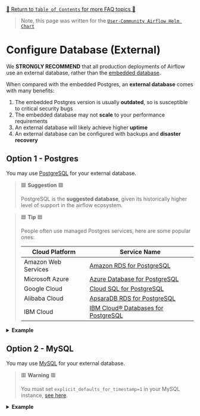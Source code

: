 [🔗 Return to `Table of Contents` for more FAQ topics 🔗](../../../README.md#frequently-asked-questions)

> Note, this page was written for the [`User-Community Airflow Helm Chart`](../../../)

# Configure Database (External)

We __STRONGLY RECOMMEND__ that all production deployments of Airflow use an external database, rather than the [embedded database](embedded-database.md).

When compared with the embedded Postgres, an __external database__ comes with many benefits:

1. The embedded Postgres version is usually __outdated__, so is susceptible to critical security bugs
2. The embedded database may not __scale__ to your performance requirements
3. An external database will likely achieve higher __uptime__
4. An external database can be configured with backups and __disaster recovery__

## Option 1 - Postgres

You may use [PostgreSQL](https://en.wikipedia.org/wiki/PostgreSQL) for your external database.

> 🟩 __Suggestion__ 🟩
> 
> PostgreSQL is the __suggested database__, given its historically higher level of support in the airflow ecosystem.

> 🟦 __Tip__ 🟦
>
> People often use managed Postgres services, here are some popular ones:
> 
> Cloud Platform | Service Name
> --- | ---
> Amazon Web Services | [Amazon RDS for PostgreSQL](https://aws.amazon.com/rds/postgresql/)
> Microsoft Azure | [Azure Database for PostgreSQL](https://azure.microsoft.com/en-au/services/postgresql/)
> Google Cloud | [Cloud SQL for PostgreSQL](https://cloud.google.com/sql/docs/postgres)
> Alibaba Cloud | [ApsaraDB RDS for PostgreSQL](https://www.alibabacloud.com/product/apsaradb-for-rds-postgresql)
> IBM Cloud | [IBM Cloud® Databases for PostgreSQL](https://cloud.ibm.com/docs/databases-for-postgresql)

<details>
<summary>
  <b>Example</b>
</summary>

---

> 🟦 __Tip__ 🟦
>
> By default, we deploy [PgBouncer](https://www.pgbouncer.org/) to reduce database load, 
> learn more about [configuring PgBouncer](pgbouncer.md) in our docs.

For example, to use an external Postgres at `postgres.example.org`, with an existing `airflow_cluster1` database:

```yaml
postgresql:
  ## to use the external db, the embedded one must be disabled
  enabled: false

## for full list of PgBouncer configs, see values.yaml
pgbouncer:
  enabled: true

  ## WARNING: for PostgreSQL with password_encryption = 'SCRAM-SHA-256', the following non-default value is needed
  # authType: scram-sha-256
  
  ## WARNING: for "Azure PostgreSQL", the following non-default values are needed
  # authType: scram-sha-256
  # serverSSL:
  #   mode: verify-ca

externalDatabase:
  type: postgres
  
  host: postgres.example.org
  port: 5432
  
  ## the schema which will contain the airflow tables
  database: airflow_cluster1

  ## (username - option 1) a plain-text helm value
  user: my_airflow_user
  
  ## (username - option 2) a Kubernetes secret in your airflow namespace
  #userSecret: "airflow-cluster1-database-credentials"
  #userSecretKey: "username"

  ## (password - option 1) a plain-text helm value
  password: my_airflow_password

  ## (password - option 2) a Kubernetes secret in your airflow namespace
  #passwordSecret: "airflow-cluster1-database-credentials"
  #passwordSecretKey: "password"

  ## use this for any extra connection-string settings, e.g. ?sslmode=disable
  properties: ""
```

</details>

## Option 2 - MySQL

You may use [MySQL](https://en.wikipedia.org/wiki/MySQL) for your external database. 

> 🟥 __Warning__ 🟥
>
> You must set `explicit_defaults_for_timestamp=1` in your MySQL instance, 
> [see here](https://airflow.apache.org/docs/apache-airflow/stable/howto/set-up-database.html#setting-up-a-mysql-database).

<details>
<summary>
  <b>Example</b>
</summary>

---

For example, to use an external MySQL at `mysql.example.org`, with an existing `airflow_cluster1` database:

```yaml
postgresql:
  ## to use the external db, the embedded one must be disabled
  enabled: false

pgbouncer:
  ## pgbouncer is automatically disabled if `externalDatabase.type` is `mysql`
  #enabled: false

externalDatabase:
  type: mysql
  
  host: mysql.example.org
  port: 3306

  ## the database which will contain the airflow tables
  database: airflow_cluster1

  ## (username - option 1) a plain-text helm value
  user: my_airflow_user

  ## (username - option 2) a Kubernetes secret in your airflow namespace
  #userSecret: "airflow-cluster1-database-credentials"
  #userSecretKey: "username"

  ## (password - option 1) a plain-text helm value
  password: my_airflow_password

  ## (password - option 2) a Kubernetes secret in your airflow namespace
  #passwordSecret: "airflow-cluster1-database-credentials"
  #passwordSecretKey: "password"

  ## use this for any extra connection-string settings, e.g. ?useSSL=false
  properties: ""
```

</details>